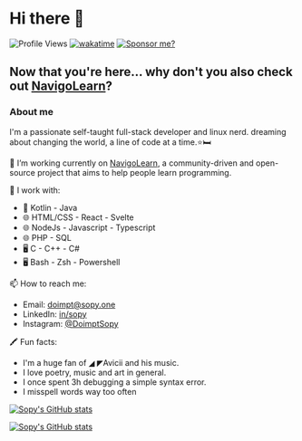 # Hi there 👋
![Profile Views](https://komarev.com/ghpvc/?username=sopyb&color=blueviolet) [![wakatime](https://wakatime.com/badge/user/ea1ae654-23a7-4c9d-8111-e626caca9a28.svg)](https://wakatime.com/@ea1ae654-23a7-4c9d-8111-e626caca9a28) [![Sponsor me?](https://img.shields.io/static/v1?label=Sponsor&message=%E2%9D%A4&logo=GitHub&color=%23fe8e86)](https://github.com/sponsors/sopyb)

## Now that you're here... why don't you also check out [NavigoLearn](https://github.com/NavigoLearn)? 

### About me
I'm a passionate self-taught full-stack developer and linux nerd.
dreaming about changing the world, a line of code at a time.⭐🛏️

🔭 I’m working currently on [NavigoLearn](https://github.com/NavigoLearn),
a community-driven and open-source project
that aims to help people learn programming.

🌱 I work with:
- 📱 Kotlin - Java
- 🌐 HTML/CSS - React - Svelte
- 🌐 NodeJs - Javascript - Typescript
- 🌐 PHP - SQL
- 🖥️ C - C++ - C#
- 🖥️ Bash - Zsh - Powershell

📫 How to reach me:
- Email: [doimpt@sopy.one](mailto:doimpt@sopy.one)
- LinkedIn: [in/sopy](https://www.linkedin.com/in/sopy/)
- Instagram: [@DoimptSopy](https://www.instagram.com/doimptsopy/)

🖍️ Fun facts:
- I'm a huge fan of ◢ ◤Avicii and his music.
- I love poetry, music and art in general.
- I once spent 3h debugging a simple syntax error.
- I misspell words way too often

[![Sopy's GitHub stats](https://github-readme-stats.vercel.app/api?username=sopyb&show_icons=true&theme=midnight-purple&custom_title=Sopy's+GitHub+stats)](https://github.com/anuraghazra/github-readme-stats)

[![Sopy's GitHub stats](https://github-readme-stats-one-bice.vercel.app/api/top-langs/?username=sopyb&role=OWNER,ORGANIZATION_MEMBER,COLLABORATOR&langs_count=10&layout=compact&hide=cmake,html,css&theme=midnight-purple)](https://github.com/anuraghazra/github-readme-stats)
